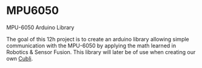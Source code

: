 # MPU6050

MPU-6050 Arduino Library

The goal of this 12h project is to create an arduino library allowing simple communication with the MPU-6050 by applying the math learned in Robotics & Sensor Fusion. This library will later be of use when creating our own [Cubli](https://youtu.be/n_6p-1J551Y?si=313eOARQMZ9kTAT7).
